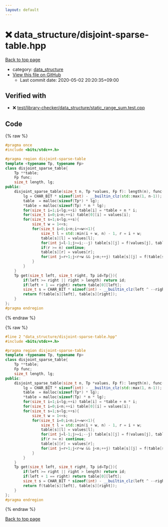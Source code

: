 ```yaml
---
layout: default
---
```


<!-- mathjax config similar to math.stackexchange -->
<script type="text/javascript" async
  src="https://cdnjs.cloudflare.com/ajax/libs/mathjax/2.7.5/MathJax.js?config=TeX-MML-AM_CHTML">
</script>
<script type="text/x-mathjax-config">
  MathJax.Hub.Config({
    TeX: { equationNumbers: { autoNumber: "AMS" }},
    tex2jax: {
      inlineMath: [ ['$','$'] ],
      processEscapes: true
    },
    "HTML-CSS": { matchFontHeight: false },
    displayAlign: "left",
    displayIndent: "2em"
  });
</script>

<script type="text/javascript" src="https://cdnjs.cloudflare.com/ajax/libs/jquery/3.4.1/jquery.min.js"></script>
<script src="https://cdn.jsdelivr.net/npm/jquery-balloon-js@1.1.2/jquery.balloon.min.js" integrity="sha256-ZEYs9VrgAeNuPvs15E39OsyOJaIkXEEt10fzxJ20+2I=" crossorigin="anonymous"></script>
<script type="text/javascript" src="../../assets/js/copy-button.js"></script>
<link rel="stylesheet" href="../../assets/css/copy-button.css" />


# :x: data_structure/disjoint-sparse-table.hpp

<a href="../../index.html">Back to top page</a>

* category: <a href="../../index.html#c8f6850ec2ec3fb32f203c1f4e3c2fd2">data_structure</a>
* <a href="{{ site.github.repository_url }}/blob/master/data_structure/disjoint-sparse-table.hpp">View this file on GitHub</a>
    - Last commit date: 2020-05-02 20:20:35+09:00




## Verified with

* :x: <a href="../../verify/test/library-checker/data_structure/static_range_sum.test.cpp.html">test/library-checker/data_structure/static_range_sum.test.cpp</a>


## Code

<a id="unbundled"></a>
{% raw %}
```cpp
#pragma once
#include <bits/stdc++.h>

#pragma region disjoint-sparse-table
template <typename Tp, typename Fp>
class disjoint_sparse_table{
    Tp **table;
    Fp func;
    size_t length, lg;
public:
    disjoint_sparse_table(size_t n, Tp *values, Fp f): length(n), func(f){
        lg = CHAR_BIT * sizeof(int) - __builtin_clz(std::max(1, n-1));
        table  = malloc(sizeof(Tp*) * lg);
        *table = malloc(sizeof(Tp) * n * lg);
        for(size_t i=1;i<lg;++i) table[i] = *table + n * i;
        for(size_t i=0;i<n;++i) table[0][i] = values[i];
        for(size_t s=1;s<lg;++s){
            size_t w = 1<<s;
            for(size_t i=0;i<n;i+=w<<1){
                size_t l = std::min(i + w, n) - 1, r = i + w;
                table[s][l] = values[l];
                for(int j=l-1;j>=i;--j) table[s][j] = f(values[j], table[s][j+1]);
                if(r >= n) continue;
                table[s][r] = values[r];
                for(int j=r+1;j<r+w && j<n;++j) table[s][j] = f(table[s][j-1], values[j]);
            }
        }
    }
    Tp get(size_t left, size_t right, Tp id=Tp{}){
        if(left >= right || right > length) return id;
        if(left + 1 == right) return table[0][left];
        size_t s = CHAR_BIT * sizeof(int) - __builtin_clz(left ^ --right);
        return f(table[s][left], table[s][right]);
    }
};
#pragma endregion

```
{% endraw %}

<a id="bundled"></a>
{% raw %}
```cpp
#line 2 "data_structure/disjoint-sparse-table.hpp"
#include <bits/stdc++.h>

#pragma region disjoint-sparse-table
template <typename Tp, typename Fp>
class disjoint_sparse_table{
    Tp **table;
    Fp func;
    size_t length, lg;
public:
    disjoint_sparse_table(size_t n, Tp *values, Fp f): length(n), func(f){
        lg = CHAR_BIT * sizeof(int) - __builtin_clz(std::max(1, n-1));
        table  = malloc(sizeof(Tp*) * lg);
        *table = malloc(sizeof(Tp) * n * lg);
        for(size_t i=1;i<lg;++i) table[i] = *table + n * i;
        for(size_t i=0;i<n;++i) table[0][i] = values[i];
        for(size_t s=1;s<lg;++s){
            size_t w = 1<<s;
            for(size_t i=0;i<n;i+=w<<1){
                size_t l = std::min(i + w, n) - 1, r = i + w;
                table[s][l] = values[l];
                for(int j=l-1;j>=i;--j) table[s][j] = f(values[j], table[s][j+1]);
                if(r >= n) continue;
                table[s][r] = values[r];
                for(int j=r+1;j<r+w && j<n;++j) table[s][j] = f(table[s][j-1], values[j]);
            }
        }
    }
    Tp get(size_t left, size_t right, Tp id=Tp{}){
        if(left >= right || right > length) return id;
        if(left + 1 == right) return table[0][left];
        size_t s = CHAR_BIT * sizeof(int) - __builtin_clz(left ^ --right);
        return f(table[s][left], table[s][right]);
    }
};
#pragma endregion

```
{% endraw %}

<a href="../../index.html">Back to top page</a>

